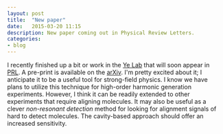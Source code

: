 ```yaml
---
layout: post
title:  "New paper"
date:   2015-03-20 11:15
description: New paper coming out in Physical Review Letters.
categories:
- blog
---
```


I recently finished up a bit or work in the [Ye Lab][yelab] that will soon appear in [PRL][prl]. A pre-print is available on the [arXiv][arxiv]. I'm pretty excited about it; I anticipate it to be a useful tool for strong-field physics. I know we have plans to utilize this technique for high-order harmonic generation experiments. However, I think it can be readily extended to other experiments that require aligning molecules. It may also be useful as a clever *non-resonant detection* method for looking for alignment signals of hard to detect molecules. The cavity-based approach should offer an increased sensitivity.

[yelab]: http://jilawww.colorado.edu/YeLabs/
[prl]: http://prl.aps.org
[arxiv]: http://arxiv.org/abs/1501.01648
